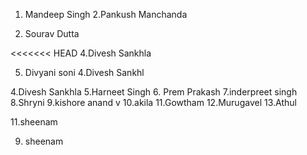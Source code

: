 
1. Mandeep Singh
2.Pankush Manchanda

3. Sourav Dutta

<<<<<<< HEAD
4.Divesh Sankhla

5. Divyani soni
4.Divesh Sankhl




4.Divesh Sankhla
5.Harneet Singh
6. Prem Prakash
7.inderpreet singh
8.Shryni
9.kishore anand v
10.akila
11.Gowtham
12.Murugavel
13.Athul












11.sheenam













9. sheenam
